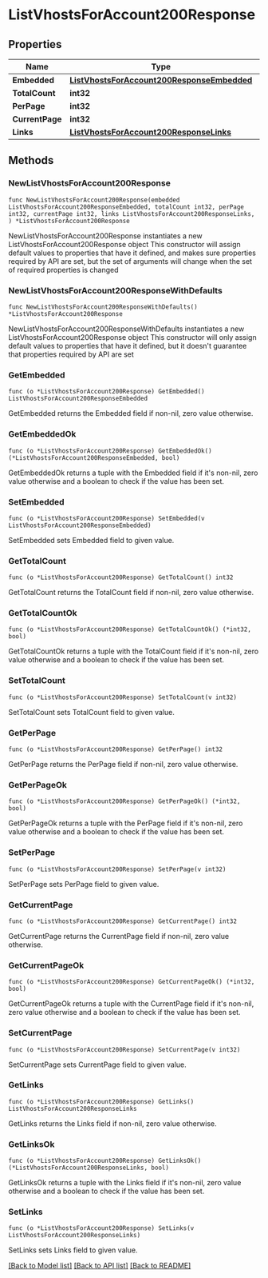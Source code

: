 # ListVhostsForAccount200Response

## Properties

Name | Type | Description | Notes
------------ | ------------- | ------------- | -------------
**Embedded** | [**ListVhostsForAccount200ResponseEmbedded**](ListVhostsForAccount200ResponseEmbedded.md) |  | 
**TotalCount** | **int32** |  | 
**PerPage** | **int32** |  | 
**CurrentPage** | **int32** |  | 
**Links** | [**ListVhostsForAccount200ResponseLinks**](ListVhostsForAccount200ResponseLinks.md) |  | 

## Methods

### NewListVhostsForAccount200Response

`func NewListVhostsForAccount200Response(embedded ListVhostsForAccount200ResponseEmbedded, totalCount int32, perPage int32, currentPage int32, links ListVhostsForAccount200ResponseLinks, ) *ListVhostsForAccount200Response`

NewListVhostsForAccount200Response instantiates a new ListVhostsForAccount200Response object
This constructor will assign default values to properties that have it defined,
and makes sure properties required by API are set, but the set of arguments
will change when the set of required properties is changed

### NewListVhostsForAccount200ResponseWithDefaults

`func NewListVhostsForAccount200ResponseWithDefaults() *ListVhostsForAccount200Response`

NewListVhostsForAccount200ResponseWithDefaults instantiates a new ListVhostsForAccount200Response object
This constructor will only assign default values to properties that have it defined,
but it doesn't guarantee that properties required by API are set

### GetEmbedded

`func (o *ListVhostsForAccount200Response) GetEmbedded() ListVhostsForAccount200ResponseEmbedded`

GetEmbedded returns the Embedded field if non-nil, zero value otherwise.

### GetEmbeddedOk

`func (o *ListVhostsForAccount200Response) GetEmbeddedOk() (*ListVhostsForAccount200ResponseEmbedded, bool)`

GetEmbeddedOk returns a tuple with the Embedded field if it's non-nil, zero value otherwise
and a boolean to check if the value has been set.

### SetEmbedded

`func (o *ListVhostsForAccount200Response) SetEmbedded(v ListVhostsForAccount200ResponseEmbedded)`

SetEmbedded sets Embedded field to given value.


### GetTotalCount

`func (o *ListVhostsForAccount200Response) GetTotalCount() int32`

GetTotalCount returns the TotalCount field if non-nil, zero value otherwise.

### GetTotalCountOk

`func (o *ListVhostsForAccount200Response) GetTotalCountOk() (*int32, bool)`

GetTotalCountOk returns a tuple with the TotalCount field if it's non-nil, zero value otherwise
and a boolean to check if the value has been set.

### SetTotalCount

`func (o *ListVhostsForAccount200Response) SetTotalCount(v int32)`

SetTotalCount sets TotalCount field to given value.


### GetPerPage

`func (o *ListVhostsForAccount200Response) GetPerPage() int32`

GetPerPage returns the PerPage field if non-nil, zero value otherwise.

### GetPerPageOk

`func (o *ListVhostsForAccount200Response) GetPerPageOk() (*int32, bool)`

GetPerPageOk returns a tuple with the PerPage field if it's non-nil, zero value otherwise
and a boolean to check if the value has been set.

### SetPerPage

`func (o *ListVhostsForAccount200Response) SetPerPage(v int32)`

SetPerPage sets PerPage field to given value.


### GetCurrentPage

`func (o *ListVhostsForAccount200Response) GetCurrentPage() int32`

GetCurrentPage returns the CurrentPage field if non-nil, zero value otherwise.

### GetCurrentPageOk

`func (o *ListVhostsForAccount200Response) GetCurrentPageOk() (*int32, bool)`

GetCurrentPageOk returns a tuple with the CurrentPage field if it's non-nil, zero value otherwise
and a boolean to check if the value has been set.

### SetCurrentPage

`func (o *ListVhostsForAccount200Response) SetCurrentPage(v int32)`

SetCurrentPage sets CurrentPage field to given value.


### GetLinks

`func (o *ListVhostsForAccount200Response) GetLinks() ListVhostsForAccount200ResponseLinks`

GetLinks returns the Links field if non-nil, zero value otherwise.

### GetLinksOk

`func (o *ListVhostsForAccount200Response) GetLinksOk() (*ListVhostsForAccount200ResponseLinks, bool)`

GetLinksOk returns a tuple with the Links field if it's non-nil, zero value otherwise
and a boolean to check if the value has been set.

### SetLinks

`func (o *ListVhostsForAccount200Response) SetLinks(v ListVhostsForAccount200ResponseLinks)`

SetLinks sets Links field to given value.



[[Back to Model list]](../README.md#documentation-for-models) [[Back to API list]](../README.md#documentation-for-api-endpoints) [[Back to README]](../README.md)


